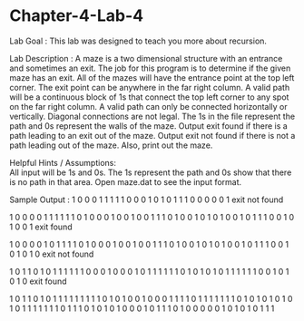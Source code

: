 # Chapter-4-Lab-4

Lab Goal :   This lab was designed to teach you more about recursion. 

Lab Description :   A maze is a two dimensional structure with an entrance and sometimes an exit.  The job for this program is to determine if the given maze has an exit.  All of the mazes will have the entrance point at the top left corner.  The exit point can be anywhere in the far right column.   A valid path will be a continuous block of 1s that connect the top left corner to any spot on the far right column.  A valid path can only be connected horizontally or vertically.  Diagonal connections are not legal.  The 1s in the file represent the path and 0s represent the walls of the maze.  Output    exit found    if there is a path leading to an exit out of the maze.  Output    exit not found     if there is not a path leading out of the maze.  Also, print out the maze.

Helpful Hints / Assumptions:  
All input will be 1s and 0s.    The 1s represent the path and 0s show that there is no path in that area.    Open    maze.dat   to see the input format.

Sample Output :
1 0 0 0 1
1 1 1 1 0
0 0 1 0 1
0 1 1 1 0
0 0 0 0 1
exit not found

1 0 0 0 0 1 1
1 1 1 1 0 1 0
0 0 1 0 0 1 0
0 1 1 1 0 1 0
0 1 0 1 0 1 0
0 1 0 1 1 1 0
0 1 0 1 0 0 1
exit found

1 0 0 0 0 1 0
1 1 1 1 0 1 0
0 0 1 0 0 1 0
0 1 1 1 0 1 0
0 1 0 1 0 1 0
0 1 0 1 1 1 0
0 1 0 1 0 1 0
exit not found

1 0 1 1 0 1 0
1 1 1 1 1 1 0
0 0 1 0 0 0 1
0 1 1 1 1 1 1
0 1 0 1 0 1 0
1 1 1 1 1 1 0
0 1 0 1 0 1 0
exit found

1 0 1 1 0 1 0 1 1 1
1 1 1 1 1 1 0 1 0 1
0 0 1 0 0 0 1 1 1 1
0 1 1 1 1 1 1 1 0 1
0 1 0 1 0 1 0 1 0 1
1 1 1 1 1 1 0 1 1 1
0 1 0 1 0 1 0 0 0 1
0 1 1 1 0 1 0 0 0 0
0 1 0 1 0 1 0 1 1 1
